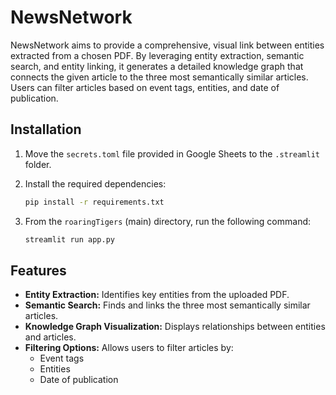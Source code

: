 # NewsNetwork

NewsNetwork aims to provide a comprehensive, visual link between entities extracted from a chosen PDF. By leveraging entity extraction, semantic search, and entity linking, it generates a detailed knowledge graph that connects the given article to the three most semantically similar articles. Users can filter articles based on event tags, entities, and date of publication.

## Installation

1. Move the `secrets.toml` file provided in Google Sheets to the `.streamlit` folder.
2. Install the required dependencies:

   ```bash
   pip install -r requirements.txt
   ```

3. From the `roaringTigers` (main) directory, run the following command:

   ```bash
   streamlit run app.py
   ```

## Features

- **Entity Extraction:** Identifies key entities from the uploaded PDF.
- **Semantic Search:** Finds and links the three most semantically similar articles.
- **Knowledge Graph Visualization:** Displays relationships between entities and articles.
- **Filtering Options:** Allows users to filter articles by:
  - Event tags
  - Entities
  - Date of publication
